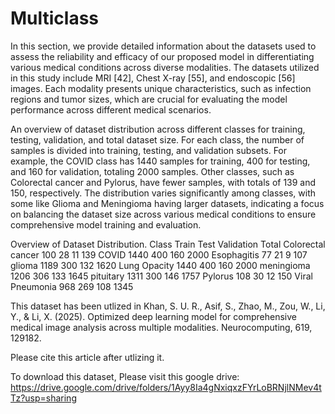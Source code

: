 # Multiclass

In this section, we provide detailed information about the datasets used to assess the reliability and efficacy of our proposed model in differentiating various medical conditions across diverse modalities. The datasets utilized in this study include MRI [42], Chest X-ray [55], and
endoscopic [56] images. Each modality presents unique characteristics, such as infection regions and tumor sizes, which are crucial for evaluating the model performance across different medical scenarios.


An overview of dataset distribution across different classes for training, testing, validation, and total dataset size. For each class, the number of samples is divided into training, testing, and validation subsets. For example, the COVID class has 1440 samples for training,
400 for testing, and 160 for validation, totaling 2000 samples. Other classes, such as Colorectal cancer and Pylorus, have fewer samples, with totals of 139 and 150, respectively. The distribution varies significantly
among classes, with some like Glioma and Meningioma having larger datasets, indicating a focus on balancing the dataset size across various medical conditions to ensure comprehensive model training and evaluation.


Overview of Dataset Distribution.
Class             Train Test Validation Total
Colorectal cancer 100   28   11         139
COVID             1440  400  160        2000
Esophagitis       77    21   9          107
glioma            1189  300  132        1620
Lung Opacity      1440  400  160        2000
meningioma        1206  306  133        1645
pituitary         1311  300  146        1757
Pylorus           108   30   12         150
Viral Pneumonia   968   269  108        1345

This dataset has been utlized in Khan, S. U. R., Asif, S., Zhao, M., Zou, W., Li, Y., & Li, X. (2025). Optimized deep learning model for comprehensive medical image analysis across multiple modalities. Neurocomputing, 619, 129182.

Please cite this article after utlizing it.

To download this dataset, Please visit this google drive: https://drive.google.com/drive/folders/1Ayy8Ia4gNxiqxzFYrLoBRNjlNMev4tTz?usp=sharing
